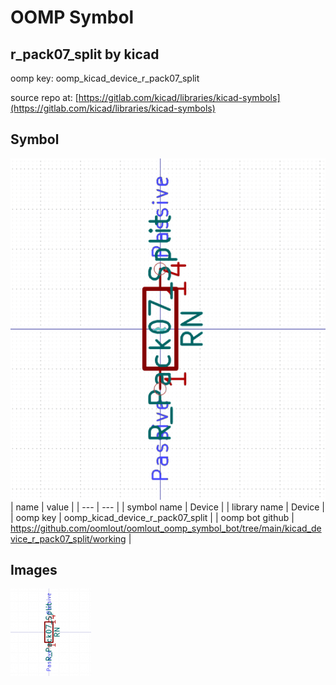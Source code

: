 # OOMP Symbol  
## r_pack07_split  by kicad  
  
oomp key: oomp_kicad_device_r_pack07_split  
  
source repo at: [https://gitlab.com/kicad/libraries/kicad-symbols](https://gitlab.com/kicad/libraries/kicad-symbols)  
## Symbol  
  
[![working.png](working_600.png)](working.png)  
| name | value | 
| --- | --- | 
| symbol name | Device | 
| library name | Device | 
| oomp key | oomp_kicad_device_r_pack07_split | 
| oomp bot github | https://github.com/oomlout/oomlout_oomp_symbol_bot/tree/main/kicad_device_r_pack07_split/working | 
## Images  
  
[![working.png](working_140.png)](working.png)  
